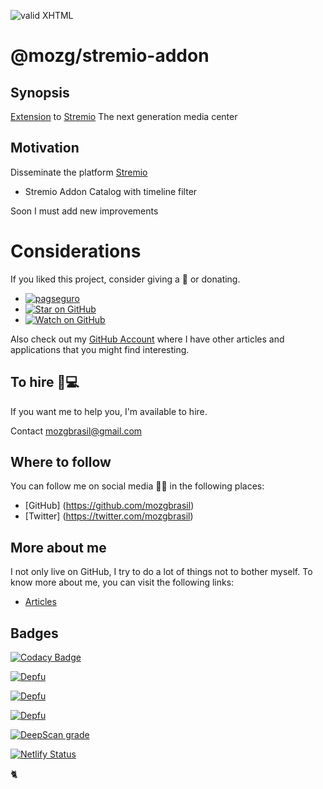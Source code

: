 [checkmark]: https://raw.githubusercontent.com/mozgbrasil/mozgbrasil.github.io/master/assets/images/logos/logo_32_32.png 'MOZG'

![valid XHTML][checkmark]

[url-stremio]: https://www.stremio.com/

# @mozg/stremio-addon

## Synopsis

[Extension](https://stremio-dhins.herokuapp.com/) to [Stremio][url-stremio] The next generation media center

## Motivation

Disseminate the platform [Stremio](https://www.stremio.com/)

- Stremio Addon Catalog with timeline filter

Soon I must add new improvements

# Considerations

If you liked this project, consider giving a 🌟 or donating.

- [![pagseguro](https://stc.pagseguro.uol.com.br/public/img/botoes/doacoes/164x37-doar-assina.gif)](https://pagseguro.uol.com.br/checkout/v2/donation.html?currency=BRL&receiverEmail=mozgbrasil@gmail.com)
- [![Star on GitHub](https://img.shields.io/github/stars/mozgbrasil/stremio-addon.svg?style=social)](https://github.com/mozgbrasil/stremio-addon/stargazers)
- [![Watch on GitHub](https://img.shields.io/github/watchers/mozgbrasil/stremio-addon.svg?style=social)](https://github.com/mozgbrasil/stremio-addon/watchers)

Also check out my [GitHub Account](https://github.com/mozgbrasil) where I have other articles and applications that you might find interesting.

## To hire 👨💻

If you want me to help you, I'm available to hire.

Contact mozgbrasil@gmail.com

## Where to follow

You can follow me on social media 🐙😇 in the following places:

- [GitHub] (https://github.com/mozgbrasil)
- [Twitter] (https://twitter.com/mozgbrasil)

## More about me

I not only live on GitHub, I try to do a lot of things not to bother myself. To know more about me, you can visit the following links:

- [Articles](http://mozg.com.br/artigos/)

## Badges

[![Codacy Badge](https://app.codacy.com/project/badge/Grade/5b413c7862034648bfd654dfaae02755)](https://www.codacy.com/gh/mozgbrasil/stremio-addon/dashboard?utm_source=github.com&utm_medium=referral&utm_content=mozgbrasil/stremio-addon&utm_campaign=Badge_Grade)

[![Depfu](https://badges.depfu.com/badges/70538626cdc754f41b36f955135473c5/status.svg)](https://depfu.com)

[![Depfu](https://badges.depfu.com/badges/70538626cdc754f41b36f955135473c5/overview.svg)](https://depfu.com/github/mozgbrasil/stremio-addon?project_id=22379)

[![Depfu](https://badges.depfu.com/badges/70538626cdc754f41b36f955135473c5/count.svg)](https://depfu.com/github/mozgbrasil/stremio-addon?project_id=22379)

[![DeepScan grade](https://deepscan.io/api/teams/12901/projects/15940/branches/327634/badge/grade.svg)](https://deepscan.io/dashboard#view=project&tid=12901&pid=15940&bid=327634)

[![Netlify Status](https://api.netlify.com/api/v1/badges/0bd49fcf-acc1-4a6d-a89c-ebf8579b7279/deploy-status)](https://app.netlify.com/sites/jovial-beaver-92b80e/deploys)

:cat2:
